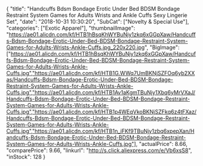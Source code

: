 {
	"title": "Handcuffs Bdsm Bondage Erotic Under Bed BDSM Bondage Restraint System Games for Adults Wrists and Ankle Cuffs Sexy Lingerie Set",
	"date": "2018-10-31 10:30:20",
	"SubCat": ["Novelty & Special Use"],
	"categories": ["Exotic Apparel"],
	"thumbnailImage": "https://ae01.alicdn.com/kf/HTB1hBsqKhWYBuNjy1zkq6xGGpXaw/Handcuffs-Bdsm-Bondage-Erotic-Under-Bed-BDSM-Bondage-Restraint-System-Games-for-Adults-Wrists-Ankle-Cuffs.jpg_220x220.jpg",
	"BigImage": ["https://ae01.alicdn.com/kf/HTB1hBsqKhWYBuNjy1zkq6xGGpXaw/Handcuffs-Bdsm-Bondage-Erotic-Under-Bed-BDSM-Bondage-Restraint-System-Games-for-Adults-Wrists-Ankle-Cuffs.jpg","https://ae01.alicdn.com/kf/HTB1G.WWq7UmBKNjSZFOq6yb2XXas/Handcuffs-Bdsm-Bondage-Erotic-Under-Bed-BDSM-Bondage-Restraint-System-Games-for-Adults-Wrists-Ankle-Cuffs.jpg","https://ae01.alicdn.com/kf/HTB1Av1aKgmTBuNjy1Xbq6yMrVXaJ/Handcuffs-Bdsm-Bondage-Erotic-Under-Bed-BDSM-Bondage-Restraint-System-Games-for-Adults-Wrists-Ankle-Cuffs.jpg","https://ae01.alicdn.com/kf/HTB1p4WEqVkoBKNjSZFkq6z4tFXaz/Handcuffs-Bdsm-Bondage-Erotic-Under-Bed-BDSM-Bondage-Restraint-System-Games-for-Adults-Wrists-Ankle-Cuffs.jpg","https://ae01.alicdn.com/kf/HTB1n_iFKf9TBuNjy1zbq6xpepXan/Handcuffs-Bdsm-Bondage-Erotic-Under-Bed-BDSM-Bondage-Restraint-System-Games-for-Adults-Wrists-Ankle-Cuffs.jpg"],
	"actualPrice": 8.66,
	"comparePrice": 9.66,
	"linkurl": "http://s.click.aliexpress.com/e/Vb6xsS8",
	"inStock": 128
}
